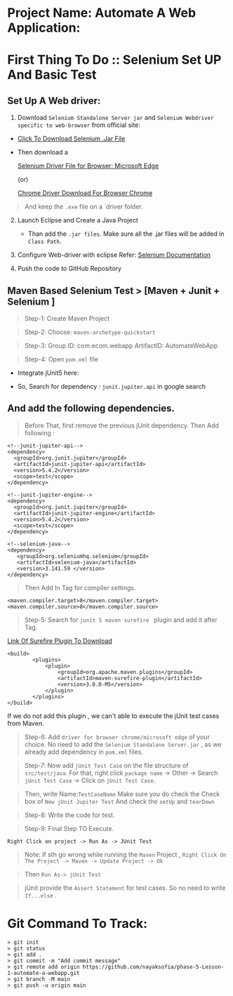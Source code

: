 # Project Name: Automate A Web Application: 

# First Thing To Do ::  Selenium Set UP And Basic Test 

## Set Up A Web driver:

1. Download `Selenium Standalone Server jar` and `Selenium Webdriver specific to web-browser` from official site: 
   

- [Click To Download Selenium .Jar File]([selenium.dev/downloads/](https://www.selenium.dev/downloads/))

- Then download a 

    [Selenium Driver File for Browser: Microsoft Edge]()
   
   (or) 
   
   [Chrome Driver Download For Browser Chrome]()

> And keep the `.exe` file on a `driver folder. 

2. Launch Eclipse and Create a Java Project
   
   - Than add the `.jar files`. Make sure all the .jar files will be added in `Class Path`. 
3. Configure Web-driver with eclipse
   Refer: [Selenium Documentation](https://www.selenium.dev/documentation/en/)
   
4. Push the code to GitHub Repository
  
## Maven Based Selenium Test > [Maven + Junit + Selenium ]

>Step-1: Create Maven Project

>Step-2: Choose: `maven-archetype-quickstart`

>Step-3:  Group ID: com.ecom.webapp
> ArtifactID: AutomateWebApp

>Step-4:  Open `pom.xml` file
- Integrate jUnit5 here:
 
- So, Search for dependency : `junit.jupiter.api` in google search

## And add the following dependencies.

> Before That, first remove the previous jUnit dependency. Then Add following :  
```
<!--junit-jupiter-api-->
<dependency>
  <groupId>org.junit.jupiter</groupId>
  <artifactId>junit-jupiter-api</artifactId>
  <version>5.4.2</version>
  <scope>test</scope>
</dependency>

<!--junit-jupiter-engine-->
<dependency>
  <groupId>org.junit.jupiter</groupId>
  <artifactId>junit-jupiter-engine</artifactId>
  <version>5.4.2</version>
  <scope>test</scope>
</dependency>

<!--selenium-java-->
<dependency>
   <groupId>org.seleniumhq.selenium</groupId>
   <artifactId>selenium-java</artifactId>
   <version>3.141.59 </version>
</dependency>

```
> Then Add In <Properties> Tag for compiler settings. 

```
<maven.compiler.target>8</maven.compiler.target>
<maven.compiler.source>8</maven.compiler.source>
```

> Step-5: Search for `junit 5 maven surefire ` plugin and add it after <dependencies></dependencies> Tag.

[Link Of Surefire Plugin To Download](https://maven.apache.org/surefire/maven-surefire-plugin/examples/junit-platform.html
)

```
<build>
        <plugins>
            <plugin>
                <groupId>org.apache.maven.plugins</groupId>
                <artifactId>maven-surefire-plugin</artifactId>
                <version>3.0.0-M5</version>
            </plugin>
        </plugins>
</build>

```
If we do not add this plugin , we can't able to execute the jUnit test cases from Maven. 

> Step-6: Add `driver for browser chrome/microsoft edge` of your choice. No need to add the `Selenium Standalone Server.jar` , as we already add dependency in `pom.xml` files.

> Step-7: Now add `jUnit Test Case` on the file structure of `src/test/java`.
For that, right click `package name` -> Other -> Search `jUnit Test Case` -> Click on `jUnit Test Case`.

> Then, write Name:`TestCaseName`
> Make sure you do check the Check box of `New jUnit Jupiter Test`  And check the `setUp` and `tearDown`

>Step-8: Write the code for test.

>Step-9: Final Step TO Execute. 

```
Right Click on project -> Run As -> JUnit Test
```
> Note: If sth go wrong while running the `Maven` Project , `Right Click On The Project -> Maven -> Update Project -> Ok`

> Then `Run As-> jUnit Test`

> jUnit provide the `Assert Statement` for test cases.  So no need to write `If...else` . 


# Git Command To Track: 

```
> git init
> git status
> git add .
> git commit -m "Add commit message"
> git remote add origin https://github.com/nayaksofia/phase-5-Lesson-1-automate-a-webapp.git
> git branch -M main
> git push -u origin main

```